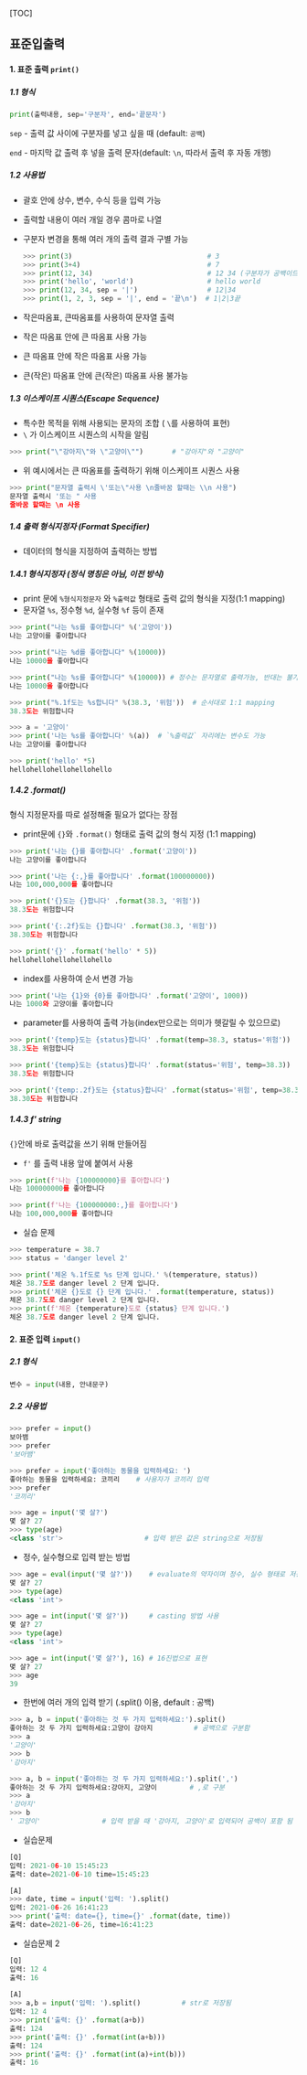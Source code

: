 [TOC]

## 표준입출력

#### 1. 표준 출력 `print()`

##### 1.1 형식

```python
print(출력내용, sep='구분자', end='끝문자')
```

`sep` - 출력 값 사이에 구분자를 넣고 싶을 때 (default: `공백`)

`end` - 마지막 값 출력 후 넣을 출력 문자(default: `\n`, 따라서 출력 후 자동 개행)



##### 1.2 사용법

* 괄호 안에 상수, 변수, 수식 등을 입력 가능

* 출력할 내용이 여러 개일 경우 콤마로 나열

* 구분자 변경을 통해 여러 개의 출력 결과 구별 가능

  ```python
  >>> print(3)                                 # 3
  >>> print(3+4)                               # 7
  >>> print(12, 34)                            # 12 34 (구분자가 공백이므로)
  >>> print('hello', 'world')                  # hello world
  >>> print(12, 34, sep = '|')                 # 12|34
  >>> print(1, 2, 3, sep = '|', end = '끝\n')  # 1|2|3끝
  ```



* 작은따옴표, 큰따옴표를 사용하여 문자열 출력
* 작은 따옴표 안에 큰 따옴표 사용 가능
* 큰 따옴표 안에 작은 따옴표 사용 가능
* 큰(작은) 따옴표 안에 큰(작은) 따옴표 사용 불가능



##### 1.3 이스케이프 시퀀스(Escape Sequence)

* 특수한 목적을 위해 사용되는 문자의 조합 ( `\`를 사용하여 표현)
* `\` 가 이스케이프 시퀀스의 시작을 알림

```python
>>> print("\"강아지\"와 \"고양이\"")       # "강아지"와 "고양이"
```

* 위 예시에서는 큰 따옴표를 출력하기 위해 이스케이프 시퀀스 사용

```python
>>> print("문자열 출력시 \'또는\"사용 \n줄바꿈 할때는 \\n 사용")
문자열 출력시 '또는 " 사용
줄바꿈 할때는 \n 사용
```



##### 1.4 출력 형식지정자 (Format Specifier)

* 데이터의 형식을 지정하여 출력하는 방법



##### 1.4.1 형식지정자 (정식 명칭은 아님, 이전 방식)

* print 문에 `%형식지정문자` 와 `%출력값` 형태로 출력 값의 형식을 지정(1:1 mapping)
* 문자열 `%s`,  정수형 `%d`, 실수형 `%f` 등이 존재

```python
>>> print("나는 %s를 좋아합니다" %('고양이'))
나는 고양이를 좋아합니다

>>> print("나는 %d를 좋아합니다" %(10000))
나는 10000을 좋아합니다

>>> print("나는 %s를 좋아합니다" %(10000)) # 정수는 문자열로 출력가능, 반대는 불가능
나는 10000을 좋아합니다

>>> print("%.1f도는 %s합니다" %(38.3, '위험'))  # 순서대로 1:1 mapping
38.3도는 위험합니다

>>> a = '고양이'
>>> print('나는 %s를 좋아합니다' %(a))  # `%출력값` 자리에는 변수도 가능
나는 고양이를 좋아합니다

>>> print('hello' *5)
hellohellohellohellohello
```



##### 1.4.2 .format()

형식 지정문자를 따로 설정해줄 필요가 없다는 장점

* print문에 `{}`와 `.format()` 형태로 출력 값의 형식 지정 (1:1 mapping)

```python
>>> print('나는 {}를 좋아합니다' .format('고양이'))
나는 고양이를 좋아합니다

>>> print('나는 {:,}를 좋아합니다' .format(100000000))
나는 100,000,000를 좋아합니다

>>> print('{}도는 {}합니다' .format(38.3, '위험'))
38.3도는 위험합니다

>>> print('{:.2f}도는 {}합니다' .format(38.3, '위험'))
38.30도는 위험합니다

>>> print('{}' .format('hello' * 5))
hellohellohellohellohello
```



* index를 사용하여 순서 변경 가능

``` python
>>> print('나는 {1}와 {0}를 좋아합니다' .format('고양이', 1000))
나는 1000와 고양이를 좋아합니다
```



* parameter를 사용하여 출력 가능(index만으로는 의미가 헷갈릴 수 있으므로)

```python
>>> print('{temp}도는 {status}합니다' .format(temp=38.3, status='위험'))
38.3도는 위험합니다

>>> print('{temp}도는 {status}합니다' .format(status='위험', temp=38.3))
38.3도는 위험합니다

>>> print('{temp:.2f}도는 {status}합니다' .format(status='위험', temp=38.3))
38.30도는 위험합니다
```



##### 1.4.3 f' string 

`{}`안에 바로 출력값을 쓰기 위해 만들어짐

* `f'` 를 출력 내용 앞에 붙여서 사용

```python
>>> print(f'나는 {100000000}를 좋아합니다')
나는 100000000를 좋아합니다

>>> print(f'나는 {100000000:,}를 좋아합니다')
나는 100,000,000를 좋아합니다
```



* 실습 문제

```python
>>> temperature = 38.7
>>> status = 'danger level 2'

>>> print('체온 %.1f도로 %s 단계 입니다.' %(temperature, status))
체온 38.7도로 danger level 2 단계 입니다.
>>> print('체온 {}도로 {} 단계 입니다.' .format(temperature, status))
체온 38.7도로 danger level 2 단계 입니다.
>>> print(f'체온 {temperature}도로 {status} 단계 입니다.')
체온 38.7도로 danger level 2 단계 입니다.
```



#### 2. 표준 입력 `input()`

##### 2.1 형식

```python
변수 = input(내용, 안내문구)
```



##### 2.2 사용법

```python
>>> prefer = input()
보아뱀
>>> prefer
'보아뱀'

>>> prefer = input('좋아하는 동물을 입력하세요: ')
좋아하는 동물을 입력하세요: 코끼리    # 사용자가 코끼리 입력
>>> prefer
'코끼리'

>>> age = input('몇 살?')
몇 살? 27
>>> type(age)
<class 'str'>                    # 입력 받은 값은 string으로 저장됨
```



* 정수, 실수형으로 입력 받는 방법

```python
>>> age = eval(input('몇 살?'))    # evaluate의 약자이며 정수, 실수 형태로 저장 가능
몇 살? 27
>>> type(age)
<class 'int'>

>>> age = int(input('몇 살?'))     # casting 방법 사용
몇 살? 27
>>> type(age)
<class 'int'>

>>> age = int(input('몇 살?'), 16) # 16진법으로 표현
몇 살? 27
>>> age
39
```



* 한번에 여러 개의 입력 받기 (.split() 이용, default : 공백)

```python
>>> a, b = input('좋아하는 것 두 가지 입력하세요:').split()
좋아하는 것 두 가지 입력하세요:고양이 강아지          # 공백으로 구분함
>>> a
'고양이'
>>> b
'강아지'

>>> a, b = input('좋아하는 것 두 가지 입력하세요:').split(',')
좋아하는 것 두 가지 입력하세요:강아지, 고양이        # ,로 구분
>>> a
'강아지'
>>> b
' 고양이'               # 입력 받을 때 '강아지, 고양이'로 입력되어 공백이 포함 됨
```



* 실습문제

```python
[Q]
입력: 2021-06-10 15:45:23
출력: date=2021-06-10 time=15:45:23

[A]
>>> date, time = input('입력: ').split()
입력: 2021-06-26 16:41:23
>>> print('출력: date={}, time={}' .format(date, time))
출력: date=2021-06-26, time=16:41:23
```



* 실습문제 2

``` python
[Q]
입력: 12 4
출력: 16
    
[A]
>>> a,b = input('입력: ').split()          # str로 저장됨
입력: 12 4
>>> print('출력: {}' .format(a+b))
출력: 124
>>> print('출력: {}' .format(int(a+b)))
출력: 124
>>> print('출력: {}' .format(int(a)+int(b)))
출력: 16
```
